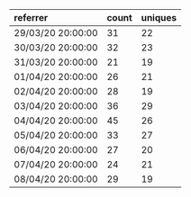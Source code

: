 | referrer          | count | uniques |
| :---------------- | :---- | :------ |
| 29/03/20 20:00:00 | 31    | 22      |
| 30/03/20 20:00:00 | 32    | 23      |
| 31/03/20 20:00:00 | 21    | 19      |
| 01/04/20 20:00:00 | 26    | 21      |
| 02/04/20 20:00:00 | 28    | 19      |
| 03/04/20 20:00:00 | 36    | 29      |
| 04/04/20 20:00:00 | 45    | 26      |
| 05/04/20 20:00:00 | 33    | 27      |
| 06/04/20 20:00:00 | 27    | 20      |
| 07/04/20 20:00:00 | 24    | 21      |
| 08/04/20 20:00:00 | 29    | 19      |